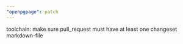 ```yaml
---
"openpgpage": patch
---
```


toolchain: make sure pull_request must have at least one changeset markdown-file
